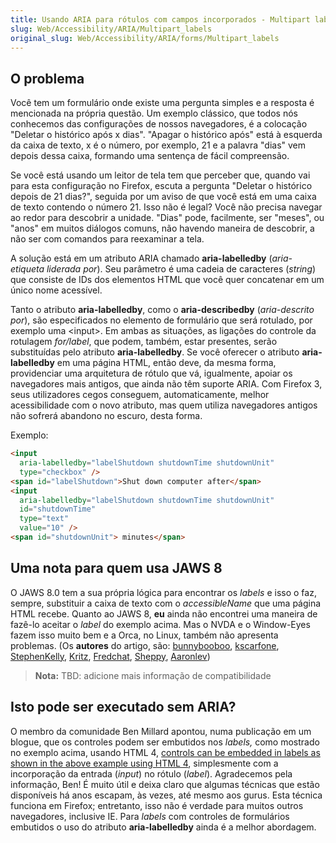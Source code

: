 ```yaml
---
title: Usando ARIA para rótulos com campos incorporados - Multipart labels
slug: Web/Accessibility/ARIA/Multipart_labels
original_slug: Web/Accessibility/ARIA/forms/Multipart_labels
---
```


## O problema

Você tem um formulário onde existe uma pergunta simples e a resposta é mencionada na própria questão. Um exemplo clássico, que todos nós conhecemos das configurações de nossos navegadores, é a colocação "Deletar o histórico após x dias". "Apagar o histórico após" está à esquerda da caixa de texto, x é o número, por exemplo, 21 e a palavra "dias" vem depois dessa caixa, formando uma sentença de fácil compreensão.

Se você está usando um leitor de tela tem que perceber que, quando vai para esta configuração no Firefox, escuta a pergunta "Deletar o histórico depois de 21 dias?", seguida por um aviso de que você está em uma caixa de texto contendo o número 21. Isso não é legal? Você não precisa navegar ao redor para descobrir a unidade. "Dias" pode, facilmente, ser "meses", ou "anos" em muitos diálogos comuns, não havendo maneira de descobrir, a não ser com comandos para reexaminar a tela.

A solução está em um atributo ARIA chamado **aria-labelledby** (_aria-etiqueta liderada por_). Seu parâmetro é uma cadeia de caracteres (_string_) que consiste de IDs dos elementos HTML que você quer concatenar em um único nome acessível.

Tanto o atributo **aria-labelledby**, como o **aria-describedby** (_aria-descrito por_), são especificados no elemento de formulário que será rotulado, por exemplo uma \<input>. Em ambas as situações, as ligações do controle da rotulagem _for/label_, que podem, também, estar presentes, serão substituídas pelo atributo **aria-labelledby**. Se você oferecer o atributo **aria-labelledby** em uma página HTML, então deve, da mesma forma, providenciar uma arquitetura de rótulo que vá, igualmente, apoiar os navegadores mais antigos, que ainda não têm suporte ARIA. Com Firefox 3, seus utilizadores cegos conseguem, automaticamente, melhor acessibilidade com o novo atributo, mas quem utiliza navegadores antigos não sofrerá abandono no escuro, desta forma.

Exemplo:

```html
<input
  aria-labelledby="labelShutdown shutdownTime shutdownUnit"
  type="checkbox" />
<span id="labelShutdown">Shut down computer after</span>
<input
  aria-labelledby="labelShutdown shutdownTime shutdownUnit"
  id="shutdownTime"
  type="text"
  value="10" />
<span id="shutdownUnit"> minutes</span>
```

## Uma nota para quem usa JAWS 8

O JAWS 8.0 tem a sua própria lógica para encontrar os _labels_ e isso o faz, sempre, substituir a caixa de texto com o _accessibleName_ que uma página HTML recebe. Quanto ao JAWS 8, **eu** ainda não encontrei uma maneira de fazê-lo aceitar o _label_ do exemplo acima. Mas o NVDA e o Window-Eyes fazem isso muito bem e a Orca, no Linux, também não apresenta problemas. (Os **autores** do artigo, são: [bunnybooboo](/pt-BR/profiles/bunnybooboo), [kscarfone](/pt-BR/profiles/kscarfone), [StephenKelly](/pt-BR/profiles/StephenKelly), [Kritz](/pt-BR/profiles/Kritz), [Fredchat](/pt-BR/profiles/Fredchat), [Sheppy](/pt-BR/profiles/Sheppy), [Aaronlev](/pt-BR/profiles/Aaronlev))

> **Nota:** TBD: adicione mais informação de compatibilidade

## Isto pode ser executado sem ARIA?

O membro da comunidade Ben Millard apontou, numa publicação em um blogue, que os controles podem ser embutidos nos _labels,_ como mostrado no exemplo acima, usando HTML 4, [controls can be embedded in labels as shown in the above example using HTML 4](http://projectcerbera.com/blog/2008/03#day24), simplesmente com a incorporação da entrada (_input_) no rótulo (_label_). Agradecemos pela informação, Ben! É muito útil e deixa claro que algumas técnicas que estão disponíveis há anos escapam, às vezes, até mesmo aos gurus. Esta técnica funciona em Firefox; entretanto, isso não é verdade para muitos outros navegadores, inclusive IE. Para _labels_ com controles de formulários embutidos o uso do atributo **aria-labelledby** ainda é a melhor abordagem.
